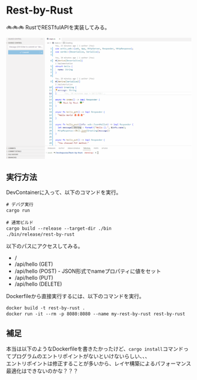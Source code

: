 # Rest-by-Rust

🚲🚲🚲 RustでRESTfulAPIを実装してみる。  

![成果物](./.development/img/fruit.gif)  

## 実行方法

DevContainerに入って、以下のコマンドを実行。  

```shell
# デバグ実行
cargo run

# 通常ビルド
cargo build --release --target-dir ./bin
./bin/release/rest-by-rust
```

以下のパスにアクセスしてみる。  

- /
- /api/hello (GET)
- /api/hello (POST) - JSON形式でnameプロパティに値をセット
- /api/hello (PUT)
- /api/hello (DELETE)

Dockerfileから直接実行するには、以下のコマンドを実行。  

```shell
docker build -t rest-by-rust .
docker run -it --rm -p 8080:8080 --name my-rest-by-rust rest-by-rust
```

## 補足

本当は以下のようなDockerfileを書きたかったけど、`cargo install`コマンドってプログラムのエントリポイントがないといけないらしい、、、  
エントリポイントは修正することが多いから、レイヤ構築によるパフォーマンス最適化はできないのかな？？？  
